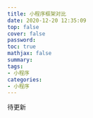 ```yaml
---
title: 小程序框架对比
date: 2020-12-20 12:35:09
top: false
cover: false
password:
toc: true
mathjax: false
summary: 
tags:
- 小程序
categories:
- 小程序
---
```


待更新